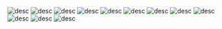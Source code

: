 ![desc](https://64.media.tumblr.com/822c2aac5d9feebac6bf9c5dff16b603/a80f8d6c2495852b-6f/s100x200/19eeff33c6d775dcc9fa181a89cfe55af1742faa.gifv) ![desc](https://64.media.tumblr.com/5b76460deddc2aca759d624acbd5f634/a80f8d6c2495852b-39/s100x200/e133382bb98bb8ab8dd7456a3d75b6d79f6d0ada.jpg) ![desc](https://64.media.tumblr.com/cefc9b385c65a695cc95c3aa6cd9261f/a80f8d6c2495852b-d8/s100x200/346aec11618630821f08f221c9c5d00961a91aa6.gifv)
![desc](https://64.media.tumblr.com/80f8538469a4d0b8ae93ee88ad9a2489/f33359c3d9795218-32/s250x400/070e207e6bbffa4e7ad76627e5baa29d61ceb5ba.gifv)
![desc](https://64.media.tumblr.com/448dd236ae0ff896c700c0b8ac7525d8/a8a95f6703737559-d4/s250x400/060ef7da7e79f23a820e69043b823f615140c85f.gifv) ![desc](https://64.media.tumblr.com/b49cb21c626f964e367a19140584600f/d982d55531111359-8a/s250x400/145071fbee19839161682c51e1f3634c031311e9.gifv)
![desc](https://64.media.tumblr.com/23a95dfdbebd8926c2694d8663f8e491/7abe01c205630f27-ae/s250x400/92a52eec9ea20297cf11c385262d26835c8a8b6a.gifv) ![desc](https://64.media.tumblr.com/0addead48a929ea5748b2443af5bfdd6/415c471641f3b5ea-a9/s250x400/000c04cec715ae33e260758e52a6ae3af3e81ec4.gifv)
![desc](https://64.media.tumblr.com/b8e0518e84759d432441ab9477ba2019/b02e9b9fbea2c91e-89/s250x400/1c217d0fc14e8425438d95c5bc4e99288184a5ee.gifv) ![desc](https://64.media.tumblr.com/5387f4a4c9e9feccb39f2823f5ccb871/dd4247d1d987b38d-cc/s250x400/064e9ba7b64742a876208244852dc8d321734d43.gifv)
![desc](https://64.media.tumblr.com/01748963a1332c075ce806aa6fb9b80e/dfbbd8c7c0b3410c-40/s250x400/48df4ef890cca61fe03603a6d5a16275ecd78692.gifv) ![desc](https://64.media.tumblr.com/f89df7d01fe0fcdc0d70aaa73cb61a11/tumblr_py6j20qw9o1yucgm5o1_250.gifv)
<!--
**deerskulls/deerskulls** is a ✨ _special_ ✨ repository because its `README.md` (this file) appears on your GitHub profile.

Here are some ideas to get you started:

- 🔭 I’m currently working on ...
- 🌱 I’m currently learning ...
- 👯 I’m looking to collaborate on ...
- 🤔 I’m looking for help with ...
- 💬 Ask me about ...
- 📫 How to reach me: ...
- 😄 Pronouns: ...
- ⚡ Fun fact: ...
-->
